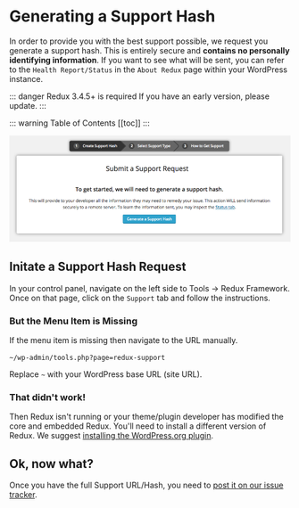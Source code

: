 # Generating a Support Hash

In order to provide you with the best support possible, we request you generate a support hash. This is entirely secure
and **contains no personally identifying information**. If you want to see what will be sent, you can refer to the `Health Report/Status`
in the `About Redux` page within your WordPress instance.

::: danger Redux 3.4.5+ is required
If you have an early version, please update.
:::

::: warning Table of Contents
[[toc]]
:::

<span style="display:block;text-align:center">![](../img/support_hash.png)</span>

## Initate a Support Hash Request
In your control panel, navigate on the left side to Tools -> Redux Framework. Once on that page, click on the `Support` 
tab and follow the instructions.

### But the Menu Item is Missing
If the menu item is missing then navigate to the URL manually.

```text
~/wp-admin/tools.php?page=redux-support
```

Replace `~` with your WordPress base URL (site URL).

### That didn't work!
Then Redux isn't running or your theme/plugin developer has modified the core and embedded Redux. You'll need to install a
different version of Redux. We suggest [installing the WordPress.org plugin](basics-install.md-org-plugin).

## Ok, now what?
Once you have the full Support URL/Hash, you need to [post it on our issue tracker](https://github.com/ReduxFramework/redux-framework/issues).
